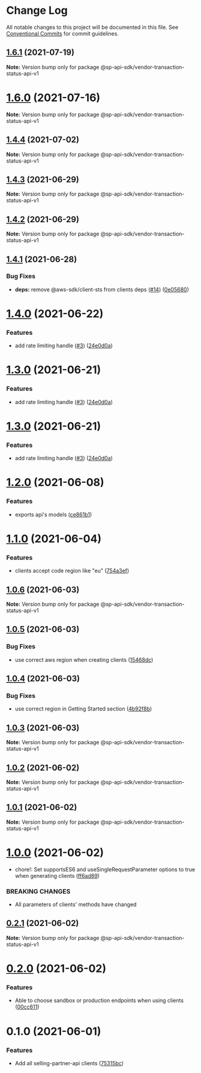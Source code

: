 # Change Log

All notable changes to this project will be documented in this file.
See [Conventional Commits](https://conventionalcommits.org) for commit guidelines.

## [1.6.1](https://github.com/bizon/selling-partner-api-sdk/compare/@sp-api-sdk/vendor-transaction-status-api-v1@1.6.0...@sp-api-sdk/vendor-transaction-status-api-v1@1.6.1) (2021-07-19)

**Note:** Version bump only for package @sp-api-sdk/vendor-transaction-status-api-v1





# [1.6.0](https://github.com/bizon/selling-partner-api-sdk/compare/@sp-api-sdk/vendor-transaction-status-api-v1@1.4.4...@sp-api-sdk/vendor-transaction-status-api-v1@1.6.0) (2021-07-16)

**Note:** Version bump only for package @sp-api-sdk/vendor-transaction-status-api-v1





## [1.4.4](https://github.com/bizon/selling-partner-api-sdk/compare/@sp-api-sdk/vendor-transaction-status-api-v1@1.4.3...@sp-api-sdk/vendor-transaction-status-api-v1@1.4.4) (2021-07-02)

**Note:** Version bump only for package @sp-api-sdk/vendor-transaction-status-api-v1





## [1.4.3](https://github.com/bizon/selling-partner-api-sdk/compare/@sp-api-sdk/vendor-transaction-status-api-v1@1.4.2...@sp-api-sdk/vendor-transaction-status-api-v1@1.4.3) (2021-06-29)

**Note:** Version bump only for package @sp-api-sdk/vendor-transaction-status-api-v1





## [1.4.2](https://github.com/bizon/selling-partner-api-sdk/compare/@sp-api-sdk/vendor-transaction-status-api-v1@1.4.1...@sp-api-sdk/vendor-transaction-status-api-v1@1.4.2) (2021-06-29)

**Note:** Version bump only for package @sp-api-sdk/vendor-transaction-status-api-v1





## [1.4.1](https://github.com/bizon/selling-partner-api-sdk/compare/@sp-api-sdk/vendor-transaction-status-api-v1@1.4.0...@sp-api-sdk/vendor-transaction-status-api-v1@1.4.1) (2021-06-28)


### Bug Fixes

* **deps:** remove @aws-sdk/client-sts from clients deps ([#14](https://github.com/bizon/selling-partner-api-sdk/issues/14)) ([0e05680](https://github.com/bizon/selling-partner-api-sdk/commit/0e056808c6df8aef4059aafc57c8797f717cce49))





# [1.4.0](https://github.com/bizon/selling-partner-api-sdk/compare/@sp-api-sdk/vendor-transaction-status-api-v1@1.2.0...@sp-api-sdk/vendor-transaction-status-api-v1@1.4.0) (2021-06-22)


### Features

* add rate limiting handle ([#3](https://github.com/bizon/selling-partner-api-sdk/issues/3)) ([24e0d0a](https://github.com/bizon/selling-partner-api-sdk/commit/24e0d0a7e7795b2ed72a7ed7163e52e469630f08))





# [1.3.0](https://github.com/bizon/selling-partner-api-sdk/compare/@sp-api-sdk/vendor-transaction-status-api-v1@1.2.0...@sp-api-sdk/vendor-transaction-status-api-v1@1.3.0) (2021-06-21)


### Features

* add rate limiting handle ([#3](https://github.com/bizon/selling-partner-api-sdk/issues/3)) ([24e0d0a](https://github.com/bizon/selling-partner-api-sdk/commit/24e0d0a7e7795b2ed72a7ed7163e52e469630f08))





# [1.3.0](https://github.com/bizon/selling-partner-api-sdk/compare/@sp-api-sdk/vendor-transaction-status-api-v1@1.2.0...@sp-api-sdk/vendor-transaction-status-api-v1@1.3.0) (2021-06-21)


### Features

* add rate limiting handle ([#3](https://github.com/bizon/selling-partner-api-sdk/issues/3)) ([24e0d0a](https://github.com/bizon/selling-partner-api-sdk/commit/24e0d0a7e7795b2ed72a7ed7163e52e469630f08))





# [1.2.0](https://github.com/bizon/selling-partner-api-sdk/compare/@sp-api-sdk/vendor-transaction-status-api-v1@1.1.0...@sp-api-sdk/vendor-transaction-status-api-v1@1.2.0) (2021-06-08)


### Features

* exports api's models ([ce861b1](https://github.com/bizon/selling-partner-api-sdk/commit/ce861b1eca84b257978a2755d8fbaa5a8b821ad2))





# [1.1.0](https://github.com/bizon/selling-partner-api-sdk/compare/@sp-api-sdk/vendor-transaction-status-api-v1@1.0.6...@sp-api-sdk/vendor-transaction-status-api-v1@1.1.0) (2021-06-04)


### Features

* clients accept code region like "eu" ([754a3ef](https://github.com/bizon/selling-partner-api-sdk/commit/754a3ef3e344a3df4d16fd64c365c2971b9f007a))





## [1.0.6](https://github.com/bizon/selling-partner-api-sdk/compare/@sp-api-sdk/vendor-transaction-status-api-v1@1.0.5...@sp-api-sdk/vendor-transaction-status-api-v1@1.0.6) (2021-06-03)

**Note:** Version bump only for package @sp-api-sdk/vendor-transaction-status-api-v1





## [1.0.5](https://github.com/bizon/selling-partner-api-sdk/compare/@sp-api-sdk/vendor-transaction-status-api-v1@1.0.4...@sp-api-sdk/vendor-transaction-status-api-v1@1.0.5) (2021-06-03)


### Bug Fixes

* use correct aws region when creating clients ([15468dc](https://github.com/bizon/selling-partner-api-sdk/commit/15468dc1fa7bf1a85bd69ebc2f3764ce7fc6a9b8))





## [1.0.4](https://github.com/bizon/selling-partner-api-sdk/compare/@sp-api-sdk/vendor-transaction-status-api-v1@1.0.3...@sp-api-sdk/vendor-transaction-status-api-v1@1.0.4) (2021-06-03)


### Bug Fixes

* use correct region in Getting Started section ([4b92f8b](https://github.com/bizon/selling-partner-api-sdk/commit/4b92f8b85a69b7aab18f3562a87aba0b40f5913c))





## [1.0.3](https://github.com/bizon/selling-partner-api-sdk/compare/@sp-api-sdk/vendor-transaction-status-api-v1@1.0.2...@sp-api-sdk/vendor-transaction-status-api-v1@1.0.3) (2021-06-03)

**Note:** Version bump only for package @sp-api-sdk/vendor-transaction-status-api-v1





## [1.0.2](https://github.com/bizon/selling-partner-api-sdk/compare/@sp-api-sdk/vendor-transaction-status-api-v1@1.0.1...@sp-api-sdk/vendor-transaction-status-api-v1@1.0.2) (2021-06-02)

**Note:** Version bump only for package @sp-api-sdk/vendor-transaction-status-api-v1





## [1.0.1](https://github.com/bizon/selling-partner-api-sdk/compare/@sp-api-sdk/vendor-transaction-status-api-v1@1.0.0...@sp-api-sdk/vendor-transaction-status-api-v1@1.0.1) (2021-06-02)

**Note:** Version bump only for package @sp-api-sdk/vendor-transaction-status-api-v1





# [1.0.0](https://github.com/bizon/selling-partner-api-sdk/compare/@sp-api-sdk/vendor-transaction-status-api-v1@0.2.1...@sp-api-sdk/vendor-transaction-status-api-v1@1.0.0) (2021-06-02)


* chore!: Set supportsES6 and useSingleRequestParameter options to true when generating clients ([ff6ad89](https://github.com/bizon/selling-partner-api-sdk/commit/ff6ad89b496dec81f0ce775a50f25615022fcfb2))


### BREAKING CHANGES

* All parameters of clients' methods have changed





## [0.2.1](https://github.com/bizon/selling-partner-api-sdk/compare/@sp-api-sdk/vendor-transaction-status-api-v1@0.2.0...@sp-api-sdk/vendor-transaction-status-api-v1@0.2.1) (2021-06-02)

**Note:** Version bump only for package @sp-api-sdk/vendor-transaction-status-api-v1





# [0.2.0](https://github.com/bizon/selling-partner-api-sdk/compare/@sp-api-sdk/vendor-transaction-status-api-v1@0.1.0...@sp-api-sdk/vendor-transaction-status-api-v1@0.2.0) (2021-06-02)


### Features

* Able to choose sandbox or production endpoints when using clients ([00cc611](https://github.com/bizon/selling-partner-api-sdk/commit/00cc611bcaa6153606c8d918ad6946947d6a50de))





# 0.1.0 (2021-06-01)


### Features

* Add all selling-partner-api clients ([75315bc](https://github.com/bizon/selling-partner-api-sdk/commit/75315bc7681537a7803bf658e69b6bf7d4b6bbe2))
